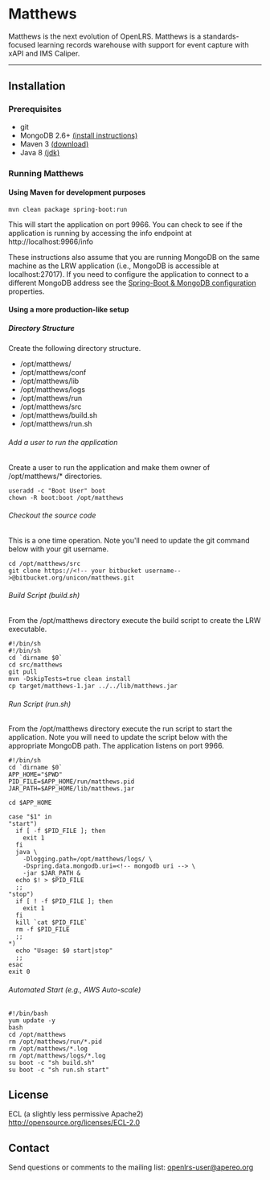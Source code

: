 Matthews
============================
Matthews is the next evolution of OpenLRS. Matthews is a standards-focused learning records warehouse with support for event capture with xAPI and IMS Caliper.

*************************************************************************************

## Installation
### Prerequisites
* git
* MongoDB 2.6+ [(install instructions)](https://docs.mongodb.com/manual/installation/)
* Maven 3 [(download)](https://maven.apache.org/download.cgi)
* Java 8 [(jdk)](http://openjdk.java.net/)
### Running Matthews
#### Using Maven for development purposes
~~~~
mvn clean package spring-boot:run
~~~~

This will start the application on port 9966. You can check to see if the application is running by accessing the info endpoint at http://localhost:9966/info

These instructions also assume that you are running MongoDB on the same machine as the LRW application (i.e., MongoDB is accessible at localhost:27017). If you need to configure the application to connect to a different MongoDB address see the [Spring-Boot & MongoDB configuration](http://docs.spring.io/spring-boot/docs/current/reference/html/common-application-properties.html) properties.

#### Using a more production-like setup
##### Directory Structure
Create the following directory structure.

* /opt/matthews/
* /opt/matthews/conf
* /opt/matthews/lib
* /opt/matthews/logs
* /opt/matthews/run
* /opt/matthews/src
* /opt/matthews/build.sh
* /opt/matthews/run.sh

###### Add a user to run the application
Create a user to run the application and make them owner of /opt/matthews/* directories.
~~~~
useradd -c "Boot User" boot
chown -R boot:boot /opt/matthews
~~~~
###### Checkout the source code
This is a one time operation. Note you'll need to update the git command below with your git username. 
~~~~
cd /opt/matthews/src
git clone https://<!-- your bitbucket username-->@bitbucket.org/unicon/matthews.git
~~~~
###### Build Script (build.sh)
From the /opt/matthews directory execute the build script to create the LRW executable.
~~~~
#!/bin/sh
#!/bin/sh
cd `dirname $0`
cd src/matthews
git pull
mvn -DskipTests=true clean install
cp target/matthews-1.jar ../../lib/matthews.jar
~~~~
###### Run Script (run.sh)
From the /opt/matthews directory execute the run script to start the application. Note you will need to update the script below with the appropriate MongoDB path. The application listens on port 9966.
~~~~
#!/bin/sh
cd `dirname $0`
APP_HOME="$PWD"
PID_FILE=$APP_HOME/run/matthews.pid
JAR_PATH=$APP_HOME/lib/matthews.jar

cd $APP_HOME

case "$1" in
"start")
  if [ -f $PID_FILE ]; then
    exit 1
  fi
  java \
    -Dlogging.path=/opt/matthews/logs/ \
    -Dspring.data.mongodb.uri=<!-- mongodb uri --> \
    -jar $JAR_PATH &
  echo $! > $PID_FILE
  ;;
"stop")
  if [ ! -f $PID_FILE ]; then
    exit 1
  fi
  kill `cat $PID_FILE`
  rm -f $PID_FILE
  ;;
*)
  echo "Usage: $0 start|stop"
  ;;
esac
exit 0
~~~~
###### Automated Start (e.g., AWS Auto-scale)
~~~~
#!/bin/bash
yum update -y
bash
cd /opt/matthews
rm /opt/matthews/run/*.pid
rm /opt/matthews/*.log
rm /opt/matthews/logs/*.log
su boot -c "sh build.sh"
su boot -c "sh run.sh start"
~~~~

License
-------
ECL (a slightly less permissive Apache2)
http://opensource.org/licenses/ECL-2.0

Contact
-------
Send questions or comments to the mailing list: openlrs-user@apereo.org


